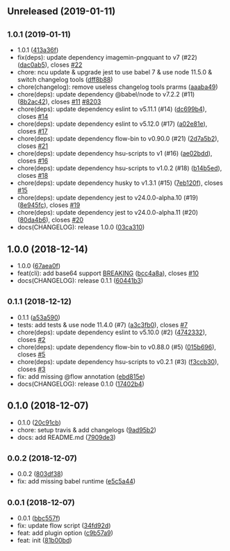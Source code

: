 ## Unreleased (2019-01-11)

## <small>1.0.1 (2019-01-11)</small>

- 1.0.1 ([413a36f](https://github.com/evenchange4/imagemin-simple/commit/413a36f))
- fix(deps): update dependency imagemin-pngquant to v7 (#22) ([dac0ab5](https://github.com/evenchange4/imagemin-simple/commit/dac0ab5)), closes [#22](https://github.com/evenchange4/imagemin-simple/issues/22)
- chore: ncu update & upgrade jest to use babel 7 & use node 11.5.0 & switch changelog tools ([dff8b88](https://github.com/evenchange4/imagemin-simple/commit/dff8b88))
- chore(changelog): remove useless changelog tools prarms ([aaaba49](https://github.com/evenchange4/imagemin-simple/commit/aaaba49))
- chore(deps): update dependency @babel/node to v7.2.2 (#11) ([8b2ac42](https://github.com/evenchange4/imagemin-simple/commit/8b2ac42)), closes [#11](https://github.com/evenchange4/imagemin-simple/issues/11) [#8203](https://github.com/evenchange4/imagemin-simple/issues/8203)
- chore(deps): update dependency eslint to v5.11.1 (#14) ([dc699b4](https://github.com/evenchange4/imagemin-simple/commit/dc699b4)), closes [#14](https://github.com/evenchange4/imagemin-simple/issues/14)
- chore(deps): update dependency eslint to v5.12.0 (#17) ([a02e81e](https://github.com/evenchange4/imagemin-simple/commit/a02e81e)), closes [#17](https://github.com/evenchange4/imagemin-simple/issues/17)
- chore(deps): update dependency flow-bin to v0.90.0 (#21) ([2d7a5b2](https://github.com/evenchange4/imagemin-simple/commit/2d7a5b2)), closes [#21](https://github.com/evenchange4/imagemin-simple/issues/21)
- chore(deps): update dependency hsu-scripts to v1 (#16) ([ae02bdd](https://github.com/evenchange4/imagemin-simple/commit/ae02bdd)), closes [#16](https://github.com/evenchange4/imagemin-simple/issues/16)
- chore(deps): update dependency hsu-scripts to v1.0.2 (#18) ([b14b5ed](https://github.com/evenchange4/imagemin-simple/commit/b14b5ed)), closes [#18](https://github.com/evenchange4/imagemin-simple/issues/18)
- chore(deps): update dependency husky to v1.3.1 (#15) ([7eb120f](https://github.com/evenchange4/imagemin-simple/commit/7eb120f)), closes [#15](https://github.com/evenchange4/imagemin-simple/issues/15)
- chore(deps): update dependency jest to v24.0.0-alpha.10 (#19) ([8e945fc](https://github.com/evenchange4/imagemin-simple/commit/8e945fc)), closes [#19](https://github.com/evenchange4/imagemin-simple/issues/19)
- chore(deps): update dependency jest to v24.0.0-alpha.11 (#20) ([80da4b6](https://github.com/evenchange4/imagemin-simple/commit/80da4b6)), closes [#20](https://github.com/evenchange4/imagemin-simple/issues/20)
- docs(CHANGELOG): release 1.0.0 ([03ca310](https://github.com/evenchange4/imagemin-simple/commit/03ca310))

## 1.0.0 (2018-12-14)

- 1.0.0 ([67aea0f](https://github.com/evenchange4/imagemin-simple/commit/67aea0f))
- feat(cli): add base64 support [BREAKING](#10) ([bcc4a8a](https://github.com/evenchange4/imagemin-simple/commit/bcc4a8a)), closes [#10](https://github.com/evenchange4/imagemin-simple/issues/10)
- docs(CHANGELOG): release 0.1.1 ([60441b3](https://github.com/evenchange4/imagemin-simple/commit/60441b3))

## <small>0.1.1 (2018-12-12)</small>

- 0.1.1 ([a53a590](https://github.com/evenchange4/imagemin-simple/commit/a53a590))
- tests: add tests & use node 11.4.0 (#7) ([a3c3fb0](https://github.com/evenchange4/imagemin-simple/commit/a3c3fb0)), closes [#7](https://github.com/evenchange4/imagemin-simple/issues/7)
- chore(deps): update dependency eslint to v5.10.0 (#2) ([4742332](https://github.com/evenchange4/imagemin-simple/commit/4742332)), closes [#2](https://github.com/evenchange4/imagemin-simple/issues/2)
- chore(deps): update dependency flow-bin to v0.88.0 (#5) ([015b696](https://github.com/evenchange4/imagemin-simple/commit/015b696)), closes [#5](https://github.com/evenchange4/imagemin-simple/issues/5)
- chore(deps): update dependency hsu-scripts to v0.2.1 (#3) ([f3ccb30](https://github.com/evenchange4/imagemin-simple/commit/f3ccb30)), closes [#3](https://github.com/evenchange4/imagemin-simple/issues/3)
- fix: add missing @flow annotation ([ebd815e](https://github.com/evenchange4/imagemin-simple/commit/ebd815e))
- docs(CHANGELOG): release 0.1.0 ([17402b4](https://github.com/evenchange4/imagemin-simple/commit/17402b4))

## 0.1.0 (2018-12-07)

- 0.1.0 ([20c91cb](https://github.com/evenchange4/imagemin-simple/commit/20c91cb))
- chore: setup travis & add changelogs ([9ad95b2](https://github.com/evenchange4/imagemin-simple/commit/9ad95b2))
- docs: add README.md ([7909de3](https://github.com/evenchange4/imagemin-simple/commit/7909de3))

## <small>0.0.2 (2018-12-07)</small>

- 0.0.2 ([803df38](https://github.com/evenchange4/imagemin-simple/commit/803df38))
- fix: add missing babel runtime ([e5c5a44](https://github.com/evenchange4/imagemin-simple/commit/e5c5a44))

## <small>0.0.1 (2018-12-07)</small>

- 0.0.1 ([bbc557f](https://github.com/evenchange4/imagemin-simple/commit/bbc557f))
- fix: update flow script ([34fd92d](https://github.com/evenchange4/imagemin-simple/commit/34fd92d))
- feat: add plugin option ([c9b57a9](https://github.com/evenchange4/imagemin-simple/commit/c9b57a9))
- feat: init ([81b00bd](https://github.com/evenchange4/imagemin-simple/commit/81b00bd))
